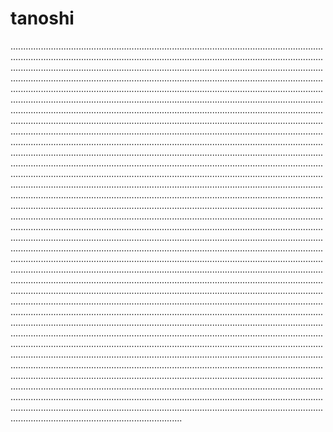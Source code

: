 # tanoshi
........................................................................................................................................................................................................................................................................................................................................................................................................................................................................................................................................................................................................................................................................................................................................................................................................................................................................................................................................................................................................................................................................................................................................................................................................................................................................................................................................................................................................................................................................................................................................................................................................................................................................................................................................................................................................................................................................................................................................................................................................................................................................................................................................................................................................................................................................................................................................................................................................................................................................................................................................................................................................................................................................................................................................................................................................................................................................................................................................................................................................................................................................................................................................................................................................................................................................................................................................................................................................................................................................................................................................................................................................................................................................................................................................................................................................................................................................................................................................................................................................................................................................................................................................................................................................................................................................................................................................................................................................................................................................................................................................................................................